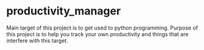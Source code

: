 # productivity_manager
Main target of this project is to get used to python programming.
Purpose of this project is to help you track your own productivity and things that are interfere with this target.
